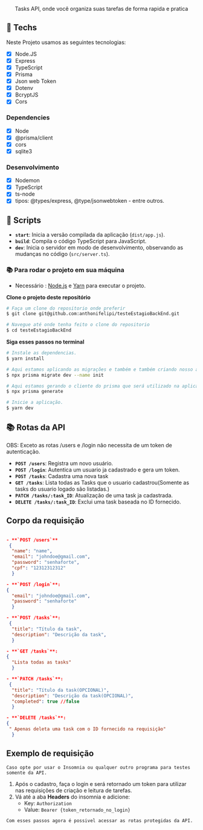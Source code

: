 <p align="center">
Tasks API, onde você organiza suas tarefas de forma rapida e pratica
</p>

## 🚀 Techs

Neste Projeto usamos as seguintes tecnologias:

- [x] Node.JS
- [x] Express
- [x] TypeScript
- [x] Prisma
- [x] Json web Token
- [x] Dotenv
- [x] BcryptJS
- [x] Cors

### Dependencies

- [x] Node
- [x] @prisma/client
- [x] cors
- [x] sqlite3

### Desenvolvimento

- [x] Nodemon
- [x] TypeScript
- [x] ts-node
- [x] tipos: @types/express, @type/jsonwebtoken - entre outros.

## 🔧 Scripts

- **`start`**: Inicia a versão compilada da aplicação (`dist/app.js`).
- **`build`**: Compila o código TypeScript para JavaScript.
- **`dev`**: Inicia o servidor em modo de desenvolvimento, observando as mudanças no código (`src/server.ts`).

### 📚 Para rodar o projeto em sua máquina

- Necessário : [Node.js](https://nodejs.org/en/download/) e [Yarn](https://yarnpkg.com/) para executar o projeto.

**Clone o projeto deste repositório**

```bash
# Faça um clone do repositorio onde preferir
$ git clone git@github.com:anthonifelipi/testeEstagioBackEnd.git
```

```bash
# Navegue até onde tenha feito o clone do repositorio
$ cd testeEstagioBackEnd
```

**Siga esses passos no terminal**

```bash
# Instale as dependencias.
$ yarn install

# Aqui estamos aplicando as migrações e também e também criando nosso arquivo dev.db.
$ npx prisma migrate dev --name init

# Aqui estamos gerando o cliente do prisma que será utilizado na aplicação.
$ npx prisma generate

# Inicie a aplicação.
$ yarn dev
```

## 📚 Rotas da API

OBS: Exceto as rotas /users e /login não necessita de um token de autenticação.

- **`POST /users`**: Registra um novo usuário.
- **`POST /login`**: Autentica um usuario ja cadastrado e gera um token.
- **`POST /tasks`**: Cadastra uma nova task
- **`GET /tasks`**: Lista todas as Tasks que o usuario cadastrou(Somente as tasks do usuario logado são listadas.)
- **`PATCH /tasks/:task_ID`**: Atualização de uma task ja cadastrada.
- **`DELETE /tasks/:task_ID`**: Exclui uma task baseada no ID fornecido.

## Corpo da requisição

```json

- **`POST /users`**
 {
  "name": "name",
  "email": "johndoe@gmail.com",
  "password": "senhaforte",
  "cpf": "12312312312"
  }

- **`POST /login`**:
{
  "email": "johndoe@gmail.com",
  "password": "senhaforte"
  }

- **`POST /tasks`**:
 {
  "title": "Título da task",
  "description": "Descrição da task",
  }

- **`GET /tasks`**:
{
  "Lista todas as tasks"
  }

- **`PATCH /tasks`**:
 {
  "title": "Título da task(OPCIONAL)",
  "description": "Descrição da task(OPCIONAL)",
  "completed": true //false
  }

- **`DELETE /tasks`**:
{
 " Apenas deleta uma task com o ID fornecido na requisição"
  }
```

## Exemplo de requisição

    Caso opte por usar o Insomnia ou qualquer outro programa para testes somente da API.

1. Após o cadastro, faça o login e será retornado um token para utilizar nas requisições de criação e leitura de tarefas.
2. Vá até a aba **Headers** do insomnia e adicione:
   - Key: `Authorization`
   - Value: `Bearer {token_retornado_no_login}`

`Com esses passos agora é possivel acessar as rotas protegidas da API.`

